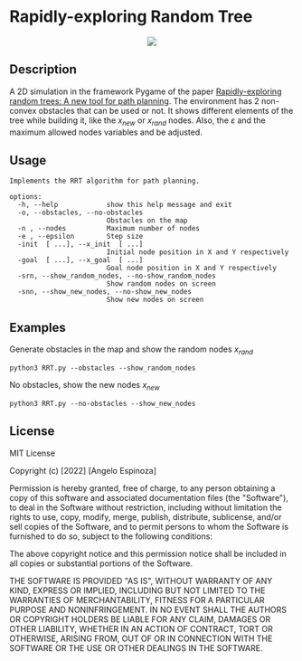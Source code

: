 # Rapidly-exploring Random Tree

<p align="center">
  <img src="https://user-images.githubusercontent.com/40195016/182943757-d39d012b-6f05-41da-a3be-b8590cf1335d.gif" />
</p>

## Description
A 2D simulation in the framework Pygame of the paper [Rapidly-exploring random trees: A new tool for path planning](https://www.cs.csustan.edu/~xliang/Courses/CS4710-21S/Papers/06%20RRT.pdf).
The environment has 2 non-convex obstacles that can be used or not. It shows different elements of the tree while building it, like the $x_{new}$ or $x_{rand}$ nodes. Also,
the $\varepsilon$ and the maximum allowed nodes variables and be adjusted. 

## Usage
```
Implements the RRT algorithm for path planning.

options:
  -h, --help            show this help message and exit
  -o, --obstacles, --no-obstacles
                        Obstacles on the map
  -n , --nodes          Maximum number of nodes
  -e , --epsilon        Step size
  -init  [ ...], --x_init  [ ...]
                        Initial node position in X and Y respectively
  -goal  [ ...], --x_goal  [ ...]
                        Goal node position in X and Y respectively
  -srn, --show_random_nodes, --no-show_random_nodes
                        Show random nodes on screen
  -snn, --show_new_nodes, --no-show_new_nodes
                        Show new nodes on screen
```

## Examples
Generate obstacles in the map and show the random nodes $x_{rand}$ 

```python3 RRT.py --obstacles --show_random_nodes```

No obstacles, show the new nodes $x_{new}$

```python3 RRT.py --no-obstacles --show_new_nodes```

## License 
 MIT License

Copyright (c) [2022] [Angelo Espinoza]

Permission is hereby granted, free of charge, to any person obtaining a copy
of this software and associated documentation files (the "Software"), to deal
in the Software without restriction, including without limitation the rights
to use, copy, modify, merge, publish, distribute, sublicense, and/or sell
copies of the Software, and to permit persons to whom the Software is
furnished to do so, subject to the following conditions:

The above copyright notice and this permission notice shall be included in all
copies or substantial portions of the Software.

THE SOFTWARE IS PROVIDED "AS IS", WITHOUT WARRANTY OF ANY KIND, EXPRESS OR
IMPLIED, INCLUDING BUT NOT LIMITED TO THE WARRANTIES OF MERCHANTABILITY,
FITNESS FOR A PARTICULAR PURPOSE AND NONINFRINGEMENT. IN NO EVENT SHALL THE
AUTHORS OR COPYRIGHT HOLDERS BE LIABLE FOR ANY CLAIM, DAMAGES OR OTHER
LIABILITY, WHETHER IN AN ACTION OF CONTRACT, TORT OR OTHERWISE, ARISING FROM,
OUT OF OR IN CONNECTION WITH THE SOFTWARE OR THE USE OR OTHER DEALINGS IN THE
SOFTWARE.
